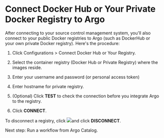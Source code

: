 # Connect Docker Hub or Your Private Docker Registry to Argo

After connecting to your source control management system, you'll also connect to your public Docker registries to Argo (such as DockerHub or your own private Docker registry). Here's the procedure:

1.  Click Configurations > Connect Docker Hub or Your Registry.

2.  Select the container registry (Docker Hub or Private Registry) where the images reside.
3.  Enter your username and password (or personal access token)
4.  Enter hostname for private registry.

5.  (Optional) Click **TEST** to check the connection before you integrate Argo to the registry.
6.  Click **CONNECT**.

To disconnect a registry, click ![](../docs/images/pencil_4_editing_25x22.png)and click **DISCONNECT**.

Next step: Run a workflow from Argo Catalog.